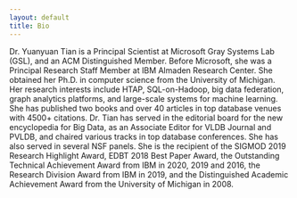 ```yaml
---
layout: default
title: Bio
---
```


Dr. Yuanyuan Tian is a Principal Scientist at Microsoft Gray Systems Lab (GSL), and an ACM Distinguished Member. Before Microsoft, she was a Principal Research Staff Member at IBM Almaden Research Center. She obtained her Ph.D. in computer science from the University of Michigan. Her research interests include HTAP, SQL-on-Hadoop, big data federation, graph analytics platforms, and large-scale systems for machine learning. She has published two books and over 40 articles in top database venues with 4500+ citations. Dr. Tian has served in the editorial board for the new encyclopedia for Big Data, as an Associate Editor for VLDB Journal and PVLDB, and chaired various tracks in top database conferences. She has also served in several NSF panels. She is the recipient of the SIGMOD 2019 Research Highlight Award, EDBT 2018 Best Paper Award, the Outstanding Technical Achievement Award from IBM in 2020, 2019 and 2016, the Research Division Award from IBM in 2019, and the Distinguished Academic Achievement Award from the University of Michigan in 2008.
